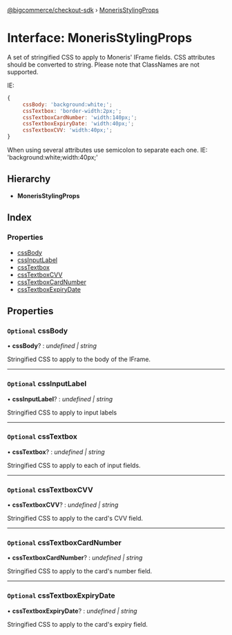 [@bigcommerce/checkout-sdk](../README.md) › [MonerisStylingProps](monerisstylingprops.md)

# Interface: MonerisStylingProps

A set of stringified CSS to apply to Moneris' IFrame fields.
CSS attributes should be converted to string.
Please note that ClassNames are not supported.

IE:
```js
{
     cssBody: 'background:white;';
     cssTextbox: 'border-width:2px;';
     cssTextboxCardNumber: 'width:140px;';
     cssTextboxExpiryDate: 'width:40px;';
     cssTextboxCVV: 'width:40px;';
}
```

When using several attributes use semicolon to separate each one.
IE: 'background:white;width:40px;'

## Hierarchy

* **MonerisStylingProps**

## Index

### Properties

* [cssBody](monerisstylingprops.md#optional-cssbody)
* [cssInputLabel](monerisstylingprops.md#optional-cssinputlabel)
* [cssTextbox](monerisstylingprops.md#optional-csstextbox)
* [cssTextboxCVV](monerisstylingprops.md#optional-csstextboxcvv)
* [cssTextboxCardNumber](monerisstylingprops.md#optional-csstextboxcardnumber)
* [cssTextboxExpiryDate](monerisstylingprops.md#optional-csstextboxexpirydate)

## Properties

### `Optional` cssBody

• **cssBody**? : *undefined | string*

Stringified CSS to apply to the body of the IFrame.

___

### `Optional` cssInputLabel

• **cssInputLabel**? : *undefined | string*

Stringified CSS to apply to input labels

___

### `Optional` cssTextbox

• **cssTextbox**? : *undefined | string*

Stringified CSS to apply to each of input fields.

___

### `Optional` cssTextboxCVV

• **cssTextboxCVV**? : *undefined | string*

Stringified CSS to apply to the card's CVV field.

___

### `Optional` cssTextboxCardNumber

• **cssTextboxCardNumber**? : *undefined | string*

Stringified CSS to apply to the card's number field.

___

### `Optional` cssTextboxExpiryDate

• **cssTextboxExpiryDate**? : *undefined | string*

Stringified CSS to apply to the card's expiry field.
